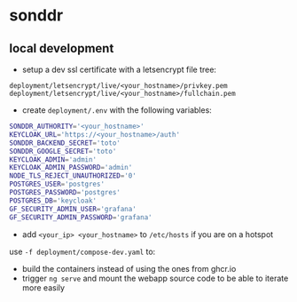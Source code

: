 # sonddr

## local development

- setup a dev ssl certificate with a letsencrypt file tree:
```
deployment/letsencrypt/live/<your_hostname>/privkey.pem
deployment/letsencrypt/live/<your_hostname>/fullchain.pem
```

- create `deployment/.env` with the following variables:
```bash
SONDDR_AUTHORITY='<your_hostname>'
KEYCLOAK_URL='https://<your_hostname>/auth'
SONDDR_BACKEND_SECRET='toto'
SONDDR_GOOGLE_SECRET='toto'
KEYCLOAK_ADMIN='admin'
KEYCLOAK_ADMIN_PASSWORD='admin'
NODE_TLS_REJECT_UNAUTHORIZED='0'
POSTGRES_USER='postgres'
POSTGRES_PASSWORD='postgres'
POSTGRES_DB='keycloak'
GF_SECURITY_ADMIN_USER='grafana'
GF_SECURITY_ADMIN_PASSWORD='grafana'
```

- add `<your_ip> <your_hostname>` to `/etc/hosts` if you are on a hotspot

use `-f deployment/compose-dev.yaml` to:
- build the containers instead of using the ones from ghcr.io
- trigger `ng serve` and mount the webapp source code to be able to iterate more easily


